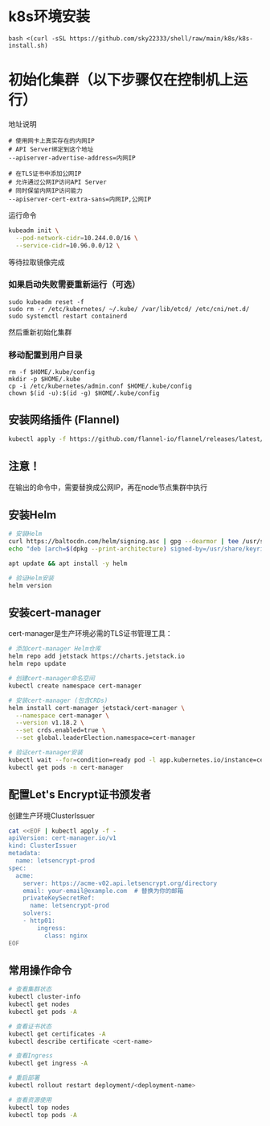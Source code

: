 # k8s环境安装


```
bash <(curl -sSL https://github.com/sky22333/shell/raw/main/k8s/k8s-install.sh)
```



# 初始化集群（以下步骤仅在控制机上运行）

地址说明
```
# 使用网卡上真实存在的内网IP
# API Server绑定到这个地址
--apiserver-advertise-address=内网IP
```
```
# 在TLS证书中添加公网IP
# 允许通过公网IP访问API Server
# 同时保留内网IP访问能力
--apiserver-cert-extra-sans=内网IP,公网IP
```

运行命令
```bash
kubeadm init \
  --pod-network-cidr=10.244.0.0/16 \
  --service-cidr=10.96.0.0/12 \
```
等待拉取镜像完成


### 如果启动失败需要重新运行（可选）
```
sudo kubeadm reset -f
sudo rm -r /etc/kubernetes/ ~/.kube/ /var/lib/etcd/ /etc/cni/net.d/
sudo systemctl restart containerd
```
然后重新初始化集群


### 移动配置到用户目录
```
rm -f $HOME/.kube/config
mkdir -p $HOME/.kube
cp -i /etc/kubernetes/admin.conf $HOME/.kube/config
chown $(id -u):$(id -g) $HOME/.kube/config
```

## 安装网络插件 (Flannel)

```bash
kubectl apply -f https://github.com/flannel-io/flannel/releases/latest/download/kube-flannel.yml
```

## 注意！

在输出的命令中，需要替换成公网IP，再在node节点集群中执行


## 安装Helm

```bash
# 安装Helm
curl https://baltocdn.com/helm/signing.asc | gpg --dearmor | tee /usr/share/keyrings/helm.gpg > /dev/null
echo "deb [arch=$(dpkg --print-architecture) signed-by=/usr/share/keyrings/helm.gpg] https://baltocdn.com/helm/stable/debian/ all main" > /etc/apt/sources.list.d/helm-stable-debian.list

apt update && apt install -y helm

# 验证Helm安装
helm version
```

## 安装cert-manager

cert-manager是生产环境必需的TLS证书管理工具：

```bash
# 添加cert-manager Helm仓库
helm repo add jetstack https://charts.jetstack.io
helm repo update

# 创建cert-manager命名空间
kubectl create namespace cert-manager

# 安装cert-manager (包含CRDs)
helm install cert-manager jetstack/cert-manager \
  --namespace cert-manager \
  --version v1.18.2 \
  --set crds.enabled=true \
  --set global.leaderElection.namespace=cert-manager

# 验证cert-manager安装
kubectl wait --for=condition=ready pod -l app.kubernetes.io/instance=cert-manager -n cert-manager --timeout=300s
kubectl get pods -n cert-manager
```

## 配置Let's Encrypt证书颁发者
创建生产环境ClusterIssuer
```bash
cat <<EOF | kubectl apply -f -
apiVersion: cert-manager.io/v1
kind: ClusterIssuer
metadata:
  name: letsencrypt-prod
spec:
  acme:
    server: https://acme-v02.api.letsencrypt.org/directory
    email: your-email@example.com  # 替换为你的邮箱
    privateKeySecretRef:
      name: letsencrypt-prod
    solvers:
    - http01:
        ingress:
          class: nginx
EOF
```


## 常用操作命令

```bash
# 查看集群状态
kubectl cluster-info
kubectl get nodes
kubectl get pods -A

# 查看证书状态
kubectl get certificates -A
kubectl describe certificate <cert-name>

# 查看Ingress
kubectl get ingress -A

# 重启部署
kubectl rollout restart deployment/<deployment-name>

# 查看资源使用
kubectl top nodes
kubectl top pods -A
```
